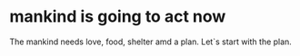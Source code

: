 # mankind is going to act now


The mankind needs love, food, shelter amd a plan. 
Let`s start with the plan.
